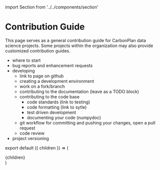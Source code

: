 import Section from '../../components/section'

# Contribution Guide

This page serves as a general contribution guide for CarbonPlan data science projects. Some projects within the organization may also provide customized contribution guides.

- where to start
- bug reports and enhancement requests
- developing
  - link to page on github
  - creating a development environment
  - work on a fork/branch
  - contributing to the documentation (leave as a TODO block)
  - contributing to the code base
    - code standards (link to testing)
    - code formatting (link to sytle)
    - test driven development
    - documenting your code (numpydoc)
  - git workflow for committing and pushing your changes, open a pull request
  - code review
- project versioning

export default ({ children }) => (
  <Section name='contributiing'>{children}</Section>
)
